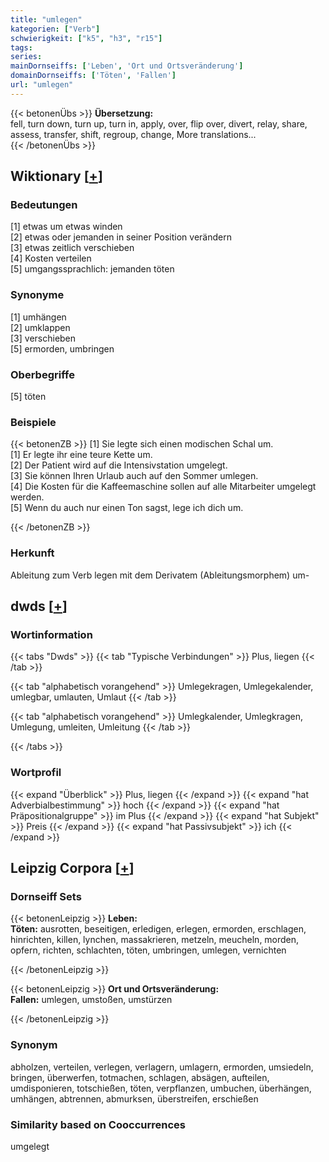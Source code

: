 ```yaml
---
title: "umlegen"
kategorien: ["Verb"]
schwierigkeit: ["k5", "h3", "r15"]
tags:
series:
mainDornseiffs: ['Leben', 'Ort und Ortsveränderung']
domainDornseiffs: ['Töten', 'Fallen']
url: "umlegen"
---
```


{{< betonenÜbs >}}
**Übersetzung:**  
fell, turn down, turn up, turn in, apply, over, flip over, divert, relay, share, assess, transfer, shift, regroup, change, More translations...  
{{< /betonenÜbs >}}

## Wiktionary [[+](https://de.wiktionary.org/wiki/umlegen)]

### Bedeutungen
[1] etwas um etwas winden  
[2] etwas oder jemanden in seiner Position verändern  
[3] etwas zeitlich verschieben  
[4] Kosten verteilen  
[5] umgangssprachlich: jemanden töten  

### Synonyme
[1] umhängen  
[2] umklappen  
[3] verschieben  
[5] ermorden, umbringen  

### Oberbegriffe
[5] töten  

### Beispiele
{{< betonenZB >}}
[1] Sie legte sich einen modischen Schal um.  
[1] Er legte ihr eine teure Kette um.  
[2] Der Patient wird auf die Intensivstation umgelegt.  
[3] Sie können Ihren Urlaub auch auf den Sommer umlegen.  
[4] Die Kosten für die Kaffeemaschine sollen auf alle Mitarbeiter umgelegt werden.  
[5] Wenn du auch nur einen Ton sagst, lege ich dich um.  

{{< /betonenZB >}}
### Herkunft
Ableitung zum Verb legen mit dem Derivatem (Ableitungsmorphem) um-  



## dwds [[+](https://www.dwds.de/wb/umlegen)]

### Wortinformation
{{< tabs "Dwds" >}}
{{< tab "Typische Verbindungen" >}}
Plus, liegen
{{< /tab >}}

{{< tab "alphabetisch vorangehend" >}}
Umlegekragen, Umlegekalender, umlegbar, umlauten, Umlaut
{{< /tab >}}

{{< tab "alphabetisch vorangehend" >}}
Umlegkalender, Umlegkragen, Umlegung, umleiten, Umleitung
{{< /tab >}}

{{< /tabs >}}

### Wortprofil
{{< expand "Überblick" >}} Plus, liegen {{< /expand >}}
{{< expand "hat Adverbialbestimmung" >}} hoch {{< /expand >}}
{{< expand "hat Präpositionalgruppe" >}} im Plus {{< /expand >}}
{{< expand "hat Subjekt" >}} Preis {{< /expand >}}
{{< expand "hat Passivsubjekt" >}} ich {{< /expand >}}

## Leipzig Corpora [[+](https://corpora.uni-leipzig.de/en/res?word=umlegen&corpusId=deu_newscrawl-public_2018)]

### Dornseiff Sets
{{< betonenLeipzig >}}
**Leben:**  
**Töten:** ausrotten, beseitigen, erledigen, erlegen, ermorden, erschlagen, hinrichten, killen, lynchen, massakrieren, metzeln, meucheln, morden, opfern, richten, schlachten, töten, umbringen, umlegen, vernichten  

{{< /betonenLeipzig >}}


{{< betonenLeipzig >}}
**Ort und Ortsveränderung:**  
**Fallen:** umlegen, umstoßen, umstürzen  

{{< /betonenLeipzig >}}

### Synonym
abholzen, verteilen, verlegen, verlagern, umlagern, ermorden, umsiedeln, bringen, überwerfen, totmachen, schlagen, absägen, aufteilen, umdisponieren, totschießen, töten, verpflanzen, umbuchen, überhängen, umhängen, abtrennen, abmurksen, überstreifen, erschießen


### Similarity based on Cooccurrences
umgelegt

